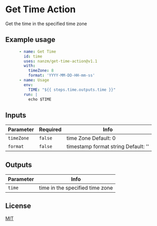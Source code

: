 # Get Time Action

Get the time in the specified time zone

## Example usage

```yaml
      - name: Get Time
        id: time
        uses: nanzm/get-time-action@v1.1
        with:
          timeZone: 8
          format: 'YYYY-MM-DD-HH-mm-ss'
      - name: Usage
        env:
          TIME: "${{ steps.time.outputs.time }}"
        run: |
          echo $TIME
```

## Inputs

| Parameter  | Required | Info                                                         |
| ---------- | -------- | ------------------------------------------------------------ |
| `timeZone` | `false`  | time Zone  Default: 0                                        |
| `format`   | `false`  | timestamp format string  Default: ''                                    |


## Outputs

| Parameter   | Info                                                         |
| ---------- | ------------------------------------------------------------ |
| `time`   | time in the specified time zone|



## License

[MIT](LICENSE)
